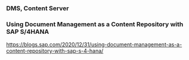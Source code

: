 ### DMS, Content Server
### Using Document Management as a Content Repository with SAP S/4HANA

https://blogs.sap.com/2020/12/31/using-document-management-as-a-content-repository-with-sap-s-4-hana/
